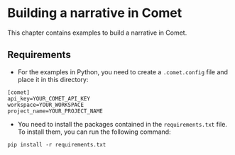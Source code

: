 # Building a narrative in Comet

This chapter contains examples to build a narrative in Comet.

## Requirements
* For the examples in Python, you need to create a `.comet.config` file and place it in this directory:
```
[comet]
api_key=YOUR_COMET_API_KEY
workspace=YOUR_WORKSPACE
project_name=YOUR_PROJECT_NAME
```
* You need to install the packages contained in the `requirements.txt` file. To install them, you can run the following command:

```
pip install -r requirements.txt
```
